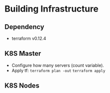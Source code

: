 # Building Infrastructure

## Dependency

* terraform v0.12.4

## K8S Master
* Configure how many servers (count variable).
* Apply tf:
`terraform plan -out`
`terraform apply`

## K8S Nodes
